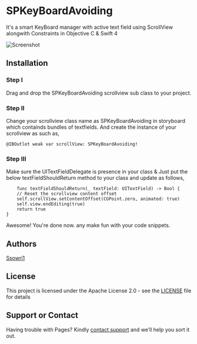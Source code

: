 # SPKeyBoardAvoiding
It's a smart KeyBoard manager with active text field using ScrollView alongwith Constraints in Objective C & Swift 4 

![Screenshot](https://github.com/ssowri1/SPKeyBoardAvoiding/blob/master/ScreenShot.gif?raw=true)

## Installation

### Step I
Drag and drop the SPKeyBoardAvoiding scrollview sub class to your project.


### Step II
Change your scrollview class name as SPKeyBoardAvoiding in storyboard which containds bundles of textfields. And create the instance of your scrollview as such as,

    @IBOutlet weak var scrollView: SPKeyBoardAvoiding!


### Step III
Make sure the UITextFieldDelegate is presence in your class & Just put the below textFieldShouldReturn method to your class and update as follows,

        func textFieldShouldReturn(_ textField: UITextField) -> Bool {
        // Reset the scrollview content offset
        self.scrollView.setContentOffset(CGPoint.zero, animated: true)
        self.view.endEditing(true)
        return true
    }
    
Awesome! You're done now. any make fun with your code snippets.

## Authors

[Ssowri1](https://github.com/ssowri1)

## License

This project is licensed under the Apache License 2.0 - see the [LICENSE](LICENSE) file for details

## Support or Contact

Having trouble with Pages? Kindly [contact support](https://github.com/contact) and we’ll help you sort it out.


